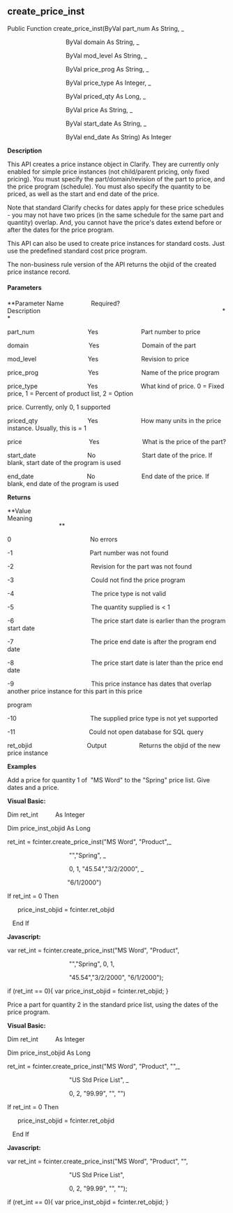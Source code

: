 create_price_inst
-------------------

Public Function create_price_inst(ByVal part_num As String, _

                                  ByVal domain As String, _

                                  ByVal mod_level As String, _

                                  ByVal price_prog As String, _

                                  ByVal price_type As Integer, _

                                  ByVal priced_qty As Long, _

                                  ByVal price As String, _

                                  ByVal start_date As String, _

                                  ByVal end_date As String) As Integer

**Description**

This API creates a price instance object in Clarify. They are currently only enabled for simple price instances (not child/parent pricing, only fixed pricing). You must specify the part/domain/revision of the part to price, and the price program (schedule). You must also specify the quantity to be priced, as well as the start and end date of the price.

Note that standard Clarify checks for dates apply for these price schedules - you may not have two prices (in the same schedule for the same part and quantity) overlap. And, you cannot have the price's dates extend before or after the dates for the price program.

This API can also be used to create price instances for standard costs. Just use the predefined standard cost price program.

The non-business rule version of the API returns the objid of the created price instance record.

#### Parameters
**Parameter Name                Required?             Description                                                                                                          **

part_num                               Yes                         Part number to price

domain                                   Yes                         Domain of the part

mod_level                              Yes                         Revision to price

price_prog                             Yes                         Name of the price program

price_type                             Yes                         What kind of price. 0 = Fixed price, 1 = Percent of product list, 2 = Option

price. Currently, only 0, 1 supported

priced_qty                             Yes                         How many units in the price instance. Usually, this is = 1

price                                       Yes                         What is the price of the part?

start_date                              No                           Start date of the price. If blank, start date of the program is used

end_date                               No                           End date of the price. If blank, end date of the program is used

**Returns**

**Value                                     Meaning                                                                                                                                               **

0                                              No errors

-1                                             Part number was not found

-2                                             Revision for the part was not found

-3                                             Could not find the price program

-4                                             The price type is not valid

-5                                             The quantity supplied is < 1

-6                                             The price start date is earlier than the program start date

-7                                             The price end date is after the program end date

-8                                             The price start date is later than the price end date

-9                                             This price instance has dates that overlap another price instance for this part in this price

program

-10                                           The supplied price type is not yet supported

-11                                           Could not open database for SQL query

ret_objid                                Output                   Returns the objid of the new price instance

**Examples**

 Add a price for quantity 1 of  "MS Word" to the "Spring" price list. Give dates and a price.

**Visual Basic:**

Dim ret_int          As Integer

Dim price_inst_objid As Long

ret_int = fcinter.create_price_inst("MS Word", "Product",_

                                    "","Spring", _

                                    0, 1, "45.54","3/2/2000", _

                                   "6/1/2000")

 If ret_int = 0 Then

      price_inst_objid = fcinter.ret_objid

   End If

**Javascript:**

var ret_int = fcinter.create_price_inst("MS Word", "Product",

                                    "","Spring", 0, 1,

                                    "45.54","3/2/2000", "6/1/2000");

 if (ret_int == 0){ var price_inst_objid = fcinter.ret_objid; }

 Price a part for quantity 2 in the standard price list, using the dates of the price program.

**Visual Basic:**

Dim ret_int          As Integer

Dim price_inst_objid As Long

ret_int = fcinter.create_price_inst("MS Word", "Product", "",_

                                    "US Std Price List", _

                                    0, 2, "99.99", "", "")

 If ret_int = 0 Then

      price_inst_objid = fcinter.ret_objid

   End If

**Javascript:**

var ret_int = fcinter.create_price_inst("MS Word", "Product", "",

                                    "US Std Price List",

                                    0, 2, "99.99", "", "");

 if (ret_int == 0){ var price_inst_objid = fcinter.ret_objid; }